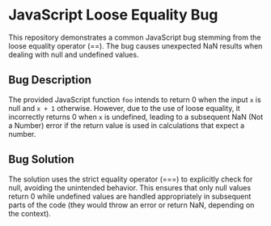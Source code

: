 # JavaScript Loose Equality Bug
This repository demonstrates a common JavaScript bug stemming from the loose equality operator (==). The bug causes unexpected NaN results when dealing with null and undefined values. 

## Bug Description
The provided JavaScript function `foo` intends to return 0 when the input `x` is null and `x + 1` otherwise. However, due to the use of loose equality, it incorrectly returns 0 when `x` is undefined, leading to a subsequent NaN (Not a Number) error if the return value is used in calculations that expect a number.

## Bug Solution
The solution uses the strict equality operator (===) to explicitly check for null, avoiding the unintended behavior. This ensures that only null values return 0 while undefined values are handled appropriately in subsequent parts of the code (they would throw an error or return NaN, depending on the context).